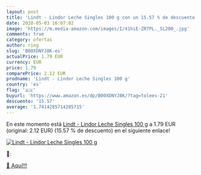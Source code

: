 ```yaml
---
layout: post
title: 'Lindt - Lindor Leche Singles 100 g con un 15.57 % de descuento'
date: 2020-05-03 16:07:02
image: 'https://m.media-amazon.com/images/I/41hiE-ZR7PL._SL200_.jpg'
comments: true
category: ofertas
author: ring
slug: 'B00XDNYJ8K-es'
actualPrice: 1.79 EUR
currency: EUR
price: 1.79
comparePrice: 2.12 EUR
prodname: 'Lindt - Lindor Leche Singles 100 g'
country: 'es'
flag: '🇪🇸'
buyurl: 'https://www.amazon.es/dp/B00XDNYJ8K/?tag=tolees-21'
descuento: '15.57'
average: '1.7414285714285715'
---
```


En este momento está [Lindt - Lindor Leche Singles 100 g](https://www.amazon.es/dp/B00XDNYJ8K/?tag=tolees-21) a 1.79 EUR (original: 2.12 EUR) (15.57 %  de descuento) en el siguiente enlace!

[![Lindt - Lindor Leche Singles 100 g](https://m.media-amazon.com/images/I/41hiE-ZR7PL._SL200_.jpg)](https://www.amazon.es/dp/B00XDNYJ8K/?tag=tolees-21)

🔎:


[🛒 Aquí!!!](https://www.amazon.es/dp/B00XDNYJ8K/?tag=tolees-21)

